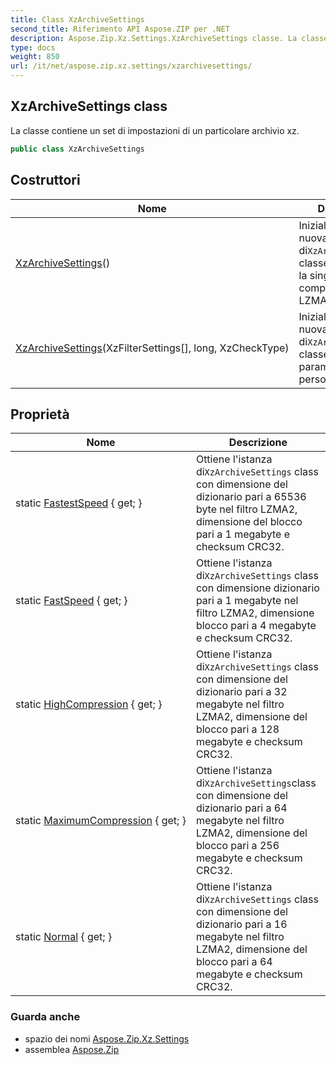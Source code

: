 ```yaml
---
title: Class XzArchiveSettings
second_title: Riferimento API Aspose.ZIP per .NET
description: Aspose.Zip.Xz.Settings.XzArchiveSettings classe. La classe contiene un set di impostazioni di un particolare archivio xz.
type: docs
weight: 850
url: /it/net/aspose.zip.xz.settings/xzarchivesettings/
---
```

## XzArchiveSettings class

La classe contiene un set di impostazioni di un particolare archivio xz.

```csharp
public class XzArchiveSettings
```

## Costruttori

| Nome | Descrizione |
| --- | --- |
| [XzArchiveSettings](xzarchivesettings/#constructor)() | Inizializza una nuova istanza di`XzArchiveSettings` classe che utilizza la singola compressione LZMA2. |
| [XzArchiveSettings](xzarchivesettings/#constructor_1)(XzFilterSettings[], long, XzCheckType) | Inizializza una nuova istanza di`XzArchiveSettings` classe con parametri personalizzati. |

## Proprietà

| Nome | Descrizione |
| --- | --- |
| static [FastestSpeed](../../aspose.zip.xz.settings/xzarchivesettings/fastestspeed/) { get; } | Ottiene l'istanza di`XzArchiveSettings` class con dimensione del dizionario pari a 65536 byte nel filtro LZMA2, dimensione del blocco pari a 1 megabyte e checksum CRC32. |
| static [FastSpeed](../../aspose.zip.xz.settings/xzarchivesettings/fastspeed/) { get; } | Ottiene l'istanza di`XzArchiveSettings` class con dimensione dizionario pari a 1 megabyte nel filtro LZMA2, dimensione blocco pari a 4 megabyte e checksum CRC32. |
| static [HighCompression](../../aspose.zip.xz.settings/xzarchivesettings/highcompression/) { get; } | Ottiene l'istanza di`XzArchiveSettings` class con dimensione del dizionario pari a 32 megabyte nel filtro LZMA2, dimensione del blocco pari a 128 megabyte e checksum CRC32. |
| static [MaximumCompression](../../aspose.zip.xz.settings/xzarchivesettings/maximumcompression/) { get; } | Ottiene l'istanza di`XzArchiveSettings`class con dimensione del dizionario pari a 64 megabyte nel filtro LZMA2, dimensione del blocco pari a 256 megabyte e checksum CRC32. |
| static [Normal](../../aspose.zip.xz.settings/xzarchivesettings/normal/) { get; } | Ottiene l'istanza di`XzArchiveSettings` class con dimensione del dizionario pari a 16 megabyte nel filtro LZMA2, dimensione del blocco pari a 64 megabyte e checksum CRC32. |

### Guarda anche

* spazio dei nomi [Aspose.Zip.Xz.Settings](../../aspose.zip.xz.settings/)
* assemblea [Aspose.Zip](../../)


